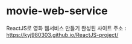 # movie-web-service

ReactJS로 영화 웹서비스 만들기
완성된 사이트 주소 : https://kyj980303.github.io/ReactJS-project/
